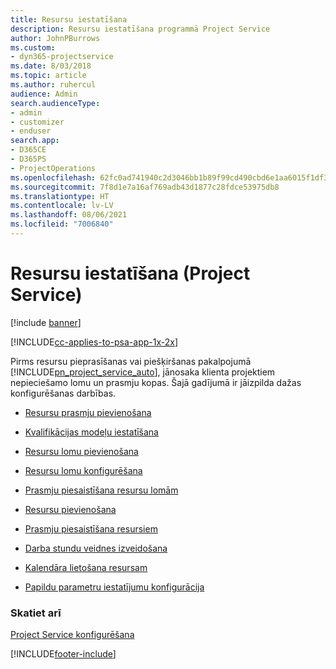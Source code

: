 ```yaml
---
title: Resursu iestatīšana
description: Resursu iestatīšana programmā Project Service
author: JohnPBurrows
ms.custom:
- dyn365-projectservice
ms.date: 8/03/2018
ms.topic: article
ms.author: ruhercul
audience: Admin
search.audienceType:
- admin
- customizer
- enduser
search.app:
- D365CE
- D365PS
- ProjectOperations
ms.openlocfilehash: 62fc0ad741940c2d3046bb1b89f99cd490cbd6e1aa6015f1df3b92afb2f107ff
ms.sourcegitcommit: 7f8d1e7a16af769adb43d1877c28fdce53975db8
ms.translationtype: HT
ms.contentlocale: lv-LV
ms.lasthandoff: 08/06/2021
ms.locfileid: "7006840"
---
```

# <a name="set-up-resources-project-service"></a>Resursu iestatīšana (Project Service)

[!include [banner](../includes/psa-now-project-operations.md)]

[!INCLUDE[cc-applies-to-psa-app-1x-2x](../includes/cc-applies-to-psa-app-1x-2x.md)]

Pirms resursu pieprasīšanas vai piešķiršanas pakalpojumā [!INCLUDE[pn_project_service_auto](../includes/pn-project-service-auto.md)], jānosaka klienta projektiem nepieciešamo lomu un prasmju kopas. Šajā gadījumā ir jāizpilda dažas konfigurēšanas darbības.  
  
-   [Resursu prasmju pievienošana](../psa/add-resource-skills.md)  
  
-   [Kvalifikācijas modeļu iestatīšana](../psa/set-up-proficiency-models.md)  
  
-   [Resursu lomu pievienošana](../psa/add-resource-roles.md)  
  
-   [Resursu lomu konfigurēšana](../psa/configure-resource-roles.md)  
  
-   [Prasmju piesaistīšana resursu lomām](../psa/associate-skills-with-resource-roles.md)  
  
-   [Resursu pievienošana](../psa/add-resources.md)  
  
-   [Prasmju piesaistīšana resursiem](../psa/associate-skills-with-resources.md)  
  
-   [Darba stundu veidnes izveidošana](../psa/create-work-hours-template.md)  
  
-   [Kalendāra lietošana resursam](../psa/apply-calendar-resource.md)  
  
-   [Papildu parametru iestatījumu konfigurācija](../psa/configure-additional-parameters-settings.md)  
  
### <a name="see-also"></a>Skatiet arī  
 [Project Service konfigurēšana](../psa/configure.md)


[!INCLUDE[footer-include](../includes/footer-banner.md)]